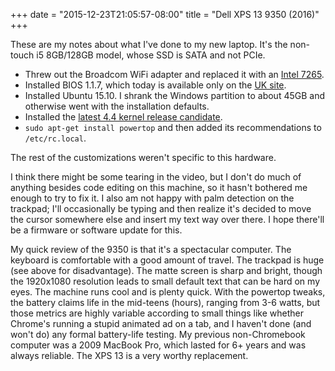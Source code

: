 ﻿+++
date = "2015-12-23T21:05:57-08:00"
title = "Dell XPS 13 9350 (2016)"
+++



These are my notes about what I've done to my new laptop. It's the non-touch
i5 8GB/128GB model, whose SSD is SATA and not PCIe.

  * Threw out the Broadcom WiFi adapter and replaced it with an [Intel 7265](http://amzn.to/1QY6l9P).
  * Installed BIOS 1.1.7, which today is available only on the [UK site](http://www.dell.com/support/home/uk/en/ukdhs1/product-support/product/xps-13-9350-laptop/drivers).
  * Installed Ubuntu 15.10. I shrank the Windows partition to about 45GB and otherwise went with the installation defaults.
  * Installed the [latest 4.4 kernel release candidate](http://kernel.ubuntu.com/~kernel-ppa/mainline/).
  * `sudo apt-get install powertop` and then added its recommendations to `/etc/rc.local`.

The rest of the customizations weren't specific to this hardware.

I think there might be some tearing in the video, but I don't do much of
anything besides code editing on this machine, so it hasn't bothered me enough
to try to fix it. I also am not happy with palm detection on the trackpad;
I'll occasionally be typing and then realize it's decided to move the cursor
somewhere else and insert my text way over there. I hope there'll be a
firmware or software update for this.

My quick review of the 9350 is that it's a spectacular computer. The keyboard
is comfortable with a good amount of travel. The trackpad is huge (see above
for disadvantage). The matte screen is sharp and bright, though the 1920x1080
resolution leads to small default text that can be hard on my eyes. The
machine runs cool and is plenty quick. With the powertop tweaks, the battery
claims life in the mid-teens (hours), ranging from 3-6 watts, but those
metrics are highly variable according to small things like whether Chrome's
running a stupid animated ad on a tab, and I haven't done (and won't do) any
formal battery-life testing. My previous non-Chromebook computer was a 2009
MacBook Pro, which lasted for 6+ years and was always reliable. The XPS 13 is
a very worthy replacement.

